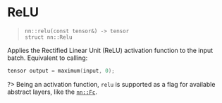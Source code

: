 # ReLU
> `nn::relu(const tensor&) -> tensor` \
> `struct nn::Relu`

Applies the Rectified Linear Unit (ReLU) activation function
to the input batch. Equivalent to calling:

```cpp
tensor output = maximum(input, 0);
```

?> Being an activation function, `relu` is supported as a flag
   for available abstract layers, like the [`nn::Fc`](nn/layers/fc).
